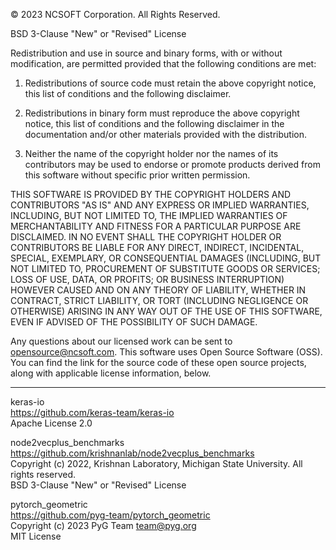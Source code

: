 © 2023 NCSOFT Corporation. All Rights Reserved.

BSD 3-Clause "New" or "Revised" License

Redistribution and use in source and binary forms, with or without modification, are permitted provided that the following conditions are met:

1. Redistributions of source code must retain the above copyright notice, this list of conditions and the following disclaimer.

2. Redistributions in binary form must reproduce the above copyright notice, this list of conditions and the following disclaimer in the documentation and/or other materials provided with the distribution.

3. Neither the name of the copyright holder nor the names of its contributors may be used to endorse or promote products derived from this software without specific prior written permission.

THIS SOFTWARE IS PROVIDED BY THE COPYRIGHT HOLDERS AND CONTRIBUTORS "AS IS" AND ANY EXPRESS OR IMPLIED WARRANTIES, INCLUDING, BUT NOT LIMITED TO, THE IMPLIED WARRANTIES OF MERCHANTABILITY AND FITNESS FOR A PARTICULAR PURPOSE ARE DISCLAIMED. IN NO EVENT SHALL THE COPYRIGHT HOLDER OR CONTRIBUTORS BE LIABLE FOR ANY DIRECT, INDIRECT, INCIDENTAL, SPECIAL, EXEMPLARY, OR CONSEQUENTIAL DAMAGES (INCLUDING, BUT NOT LIMITED TO, PROCUREMENT OF SUBSTITUTE GOODS OR SERVICES; LOSS OF USE, DATA, OR PROFITS; OR BUSINESS INTERRUPTION) HOWEVER CAUSED AND ON ANY THEORY OF LIABILITY, WHETHER IN CONTRACT, STRICT LIABILITY, OR TORT (INCLUDING NEGLIGENCE OR OTHERWISE) ARISING IN ANY WAY OUT OF THE USE OF THIS SOFTWARE, EVEN IF ADVISED OF THE POSSIBILITY OF SUCH DAMAGE.


Any questions about our licensed work can be sent to opensource@ncsoft.com.
This software uses Open Source Software (OSS). You can find the link for the source code of these open source projects, along with applicable license information, below.

---------------------------------------------------

keras-io <br>
https://github.com/keras-team/keras-io <br>
Apache License 2.0

node2vecplus_benchmarks <br>
https://github.com/krishnanlab/node2vecplus_benchmarks <br>
Copyright (c) 2022, Krishnan Laboratory, Michigan State University. All rights reserved. <br>
BSD 3-Clause "New" or "Revised" License

pytorch_geometric <br>
https://github.com/pyg-team/pytorch_geometric <br>
Copyright (c) 2023 PyG Team <team@pyg.org> <br>
MIT License
